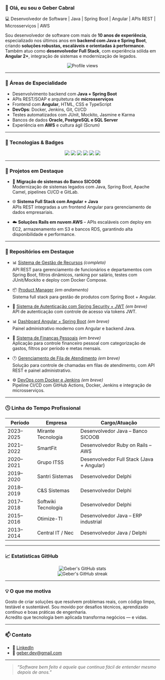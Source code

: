 ### 👋 Olá, eu sou o Geber Cabral  
💻 Desenvolvedor de Software | Java | Spring Boot | Angular | APIs REST | Microsserviços | AWS

Sou desenvolvedor de software com mais de **10 anos de experiência**, especializado nos últimos anos em **backend com Java e Spring Boot**, criando **soluções robustas, escaláveis e orientadas à performance**. Também atuo como **desenvolvedor Full Stack**, com experiência sólida em **Angular 2+**, integração de sistemas e modernização de legados.

<p align="center">
  <img src="https://komarev.com/ghpvc/?username=gebercabral&label=Profile%20views&color=0e75b6&style=flat" alt="Profile views" />
</p>

---

### 🚀 Áreas de Especialidade

- Desenvolvimento backend com **Java + Spring Boot**  
- APIs REST/SOAP e arquitetura de **microsserviços**  
- Frontend com **Angular**, HTML, CSS e TypeScript  
- **DevOps**: Docker, Jenkins, Git, CI/CD  
- Testes automatizados com JUnit, Mockito, Jasmine e Karma  
- Bancos de dados **Oracle, PostgreSQL e SQL Server**  
- Experiência em **AWS** e cultura ágil (Scrum)

---

### 🧠 Tecnologias & Badges

<p align="center">
  <img src="https://img.shields.io/badge/Java-ED8B00?style=for-the-badge&logo=java&logoColor=white"/>
  <img src="https://img.shields.io/badge/Spring_Boot-6DB33F?style=for-the-badge&logo=spring-boot&logoColor=white"/>
  <img src="https://img.shields.io/badge/Angular-DD0031?style=for-the-badge&logo=angular&logoColor=white"/>
  <img src="https://img.shields.io/badge/Docker-2496ED?style=for-the-badge&logo=docker&logoColor=white"/>
  <img src="https://img.shields.io/badge/AWS-232F3E?style=for-the-badge&logo=amazon-aws&logoColor=white"/>
  <img src="https://img.shields.io/badge/PostgreSQL-316192?style=for-the-badge&logo=postgresql&logoColor=white"/>
</p>

---

### 💼 Projetos em Destaque

- 🔧 **Migração de sistemas do Banco SICOOB**  
  Modernização de sistemas legados com Java, Spring Boot, Apache Camel, pipelines CI/CD e GitLab.

- 🌐 **Sistema Full Stack com Angular + Java**  
  APIs REST integradas a um frontend Angular para gerenciamento de dados empresariais.

- ☁️ **Soluções Rails em nuvem AWS** – APIs escaláveis com deploy em EC2, armazenamento em S3 e bancos RDS, garantindo alta disponibilidade e performance.

---

### 📂 Repositórios em Destaque

- 📊 [Sistema de Gestão de Recursos](https://github.com/gebercabral/sistema-gestao-recursos) *(completo)*  
  API REST para gerenciamento de funcionários e departamentos com Spring Boot, filtros dinâmicos, ranking por salário, testes com JUnit/Mockito e deploy com Docker Compose.


- 📦 [Product Manager](https://github.com/gebercabraldev/product-manager) *(em andamento)*  
  Sistema full stack para gestão de produtos com Spring Boot + Angular.

- 📘 [Sistema de Autenticação com Spring Security + JWT](https://github.com/gebercabral/java-auth-jwt) *(em breve)*  
  API de autenticação com controle de acesso via tokens JWT.

- 📊 [Dashboard Angular + Spring Boot](https://github.com/gebercabral/angular-spring-dashboard) *(em breve)*  
  Painel administrativo moderno com Angular e backend Java.

- 🧾 [Sistema de Finanças Pessoais](https://github.com/gebercabral/sistema-financas) *(em breve)*  
  Aplicação para controle financeiro pessoal com categorização de gastos, filtros por período e metas mensais.

- 🕐 [Gerenciamento de Fila de Atendimento](https://github.com/gebercabral/fila-atendimento) *(em breve)*  
  Solução para controle de chamadas em filas de atendimento, com API REST e painel administrativo.

- ⚙️ [DevOps com Docker e Jenkins](https://github.com/gebercabral/devops-pipeline) *(em breve)*  
  Pipeline CI/CD com GitHub Actions, Docker, Jenkins e integração de microsserviços.

---

### 🕓 Linha do Tempo Profissional

| Período   | Empresa              | Cargo/Atuação                               |
|-----------|----------------------|---------------------------------------------|
| 2023–2025 | Mirante Tecnologia   | Desenvolvedor Java – Banco SICOOB           |
| 2021–2022 | SmartFit             | Desenvolvedor Ruby on Rails – AWS           |
| 2020–2021 | Grupo ITSS           | Desenvolvedor Full Stack (Java + Angular)   |
| 2019–2020 | Santri Sistemas      | Desenvolvedor Delphi                        |
| 2018–2019 | C&S Sistemas         | Desenvolvedor Delphi                        |
| 2017–2018 | Softwiki Tecnologia  | Desenvolvedor Delphi                        |
| 2015–2016 | Otimize-TI           | Desenvolvedor Java – ERP industrial         |
| 2013–2014 | Central IT / Nec     | Desenvolvedor Java / Delphi                 |

---

### 📈 Estatísticas GitHub

<p align="center">
  <img src="https://github-readme-stats.vercel.app/api?username=gebercabral&show_icons=true&theme=tokyonight" alt="Geber's GitHub stats" />
  <br />
  <img src="https://github-readme-streak-stats.herokuapp.com/?user=gebercabral&theme=tokyonight" alt="Geber's GitHub streak" />
</p>

---

### 💡 O que me motiva

Gosto de criar soluções que resolvem problemas reais, com código limpo, testável e sustentável. Sou movido por desafios técnicos, aprendizado contínuo e boas práticas de engenharia.  
Acredito que tecnologia bem aplicada transforma negócios — e vidas.

---

### 📫 Contato

- 💼 [LinkedIn](https://linkedin.com/in/geberdev)  
- 📧 geber.dev@gmail.com

---

> _“Software bem feito é aquele que continua fácil de entender mesmo depois de anos.”_
